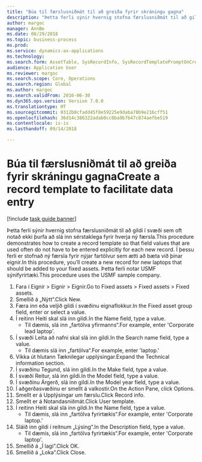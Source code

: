 ```yaml
--- 
title: "Búa til færslusniðmát til að greiða fyrir skráningu gagna"
description: "Þetta ferli sýnir hvernig stofna færslusniðmát til að gildi í svæði sem oft notað ekki þurfa að slá inn sérstaklega fyrir hverja ný færsla."
author: margoc
manager: AnnBe
ms.date: 08/29/2018
ms.topic: business-process
ms.prod: 
ms.service: dynamics-ax-applications
ms.technology: 
ms.search.form: AssetTable, SysRecordInfo, SysRecordTemplatePromptOnCreate
audience: Application User
ms.reviewer: margoc
ms.search.scope: Core, Operations
ms.search.region: Global
ms.author: margoc
ms.search.validFrom: 2016-06-30
ms.dyn365.ops.version: Version 7.0.0
ms.translationtype: HT
ms.sourcegitcommit: 0312b8cfadd45f8e59225e9daba78b9e216cff51
ms.openlocfilehash: 36d14c386322adab0cc0ba9b7b47c874aefbe519
ms.contentlocale: is-is
ms.lasthandoff: 09/14/2018

---
```

# <a name="create-a-record-template-to-facilitate-data-entry"></a><span data-ttu-id="6d7a1-103">Búa til færslusniðmát til að greiða fyrir skráningu gagna</span><span class="sxs-lookup"><span data-stu-id="6d7a1-103">Create a record template to facilitate data entry</span></span>

[!include [task guide banner](../../includes/task-guide-banner.md)]

<span data-ttu-id="6d7a1-104">Þetta ferli sýnir hvernig stofna færslusniðmát til að gildi í svæði sem oft notað ekki þurfa að slá inn sérstaklega fyrir hverja ný færsla.</span><span class="sxs-lookup"><span data-stu-id="6d7a1-104">This procedure demonstrates how to create a record template so that field values that are used often do not have to be entered explicitly for each new record.</span></span> <span data-ttu-id="6d7a1-105">Í þessu ferli er stofnað ný færsla fyrir nýjar fartölvur sem ætti að bæta við þínar eignir.</span><span class="sxs-lookup"><span data-stu-id="6d7a1-105">In this procedure, you’ll create a new record for new laptops that should be added to your fixed assets.</span></span> <span data-ttu-id="6d7a1-106">Þetta ferli notar USMF sýnifyrirtæki.</span><span class="sxs-lookup"><span data-stu-id="6d7a1-106">This procedure uses the USMF sample company.</span></span>

1. <span data-ttu-id="6d7a1-107">Fara í Eignir > Eignir > Eignir.</span><span class="sxs-lookup"><span data-stu-id="6d7a1-107">Go to Fixed assets > Fixed assets > Fixed assets.</span></span>
2. <span data-ttu-id="6d7a1-108">Smellið á „Nýtt“.</span><span class="sxs-lookup"><span data-stu-id="6d7a1-108">Click New.</span></span>
3. <span data-ttu-id="6d7a1-109">Færa inn eða veljið gildi í svæðinu eignaflokkur.</span><span class="sxs-lookup"><span data-stu-id="6d7a1-109">In the Fixed asset group field, enter or select a value.</span></span>
4. <span data-ttu-id="6d7a1-110">Í reitinn Heiti skal slá inn gildi.</span><span class="sxs-lookup"><span data-stu-id="6d7a1-110">In the Name field, type a value.</span></span>
    * <span data-ttu-id="6d7a1-111">Til dæmis, slá inn „fartölva yfirmanns“.</span><span class="sxs-lookup"><span data-stu-id="6d7a1-111">For example, enter 'Corporate lead laptop'.</span></span>  
5. <span data-ttu-id="6d7a1-112">Í svæði Leita að nafni skal slá inn gildi.</span><span class="sxs-lookup"><span data-stu-id="6d7a1-112">In the Search name field, type a value.</span></span>
    * <span data-ttu-id="6d7a1-113">Til dæmis slá inn „fartölva“.</span><span class="sxs-lookup"><span data-stu-id="6d7a1-113">For example, enter 'laptop.'</span></span>  
6. <span data-ttu-id="6d7a1-114">Víkka út hlutann Tæknilegar upplýsingar.</span><span class="sxs-lookup"><span data-stu-id="6d7a1-114">Expand the Technical information section.</span></span>
7. <span data-ttu-id="6d7a1-115">Í svæðinu Tegund, slá inn gildi.</span><span class="sxs-lookup"><span data-stu-id="6d7a1-115">In the Make field, type a value.</span></span>
8. <span data-ttu-id="6d7a1-116">Í svæði Reitur, slá inn gildi.</span><span class="sxs-lookup"><span data-stu-id="6d7a1-116">In the Model field, type a value.</span></span>
9. <span data-ttu-id="6d7a1-117">Í svæðinu Árgerð, slá inn gildi.</span><span class="sxs-lookup"><span data-stu-id="6d7a1-117">In the Model year field, type a value.</span></span>
10. <span data-ttu-id="6d7a1-118">Í aðgerðasvæðinu er smellt á valkostir.</span><span class="sxs-lookup"><span data-stu-id="6d7a1-118">On the Action Pane, click Options.</span></span>
11. <span data-ttu-id="6d7a1-119">Smellt er á Upplýsingar um færslu.</span><span class="sxs-lookup"><span data-stu-id="6d7a1-119">Click Record info.</span></span>
12. <span data-ttu-id="6d7a1-120">Smellt er á Notandasniðmát.</span><span class="sxs-lookup"><span data-stu-id="6d7a1-120">Click User template.</span></span>
13. <span data-ttu-id="6d7a1-121">Í reitinn Heiti skal slá inn gildi.</span><span class="sxs-lookup"><span data-stu-id="6d7a1-121">In the Name field, type a value.</span></span>
    * <span data-ttu-id="6d7a1-122">Til dæmis, slá inn „fartölva fyrirtækis“.</span><span class="sxs-lookup"><span data-stu-id="6d7a1-122">For example, enter 'Corporate laptop.'</span></span>  
14. <span data-ttu-id="6d7a1-123">Sláið inn gildi í reitnum „Lýsing“.</span><span class="sxs-lookup"><span data-stu-id="6d7a1-123">In the Description field, type a value.</span></span>
    * <span data-ttu-id="6d7a1-124">Til dæmis, slá inn „fartölva fyrirtækis“.</span><span class="sxs-lookup"><span data-stu-id="6d7a1-124">For example, enter 'Corporate laptop'.</span></span>  
15. <span data-ttu-id="6d7a1-125">Smellið á „Í lagi“.</span><span class="sxs-lookup"><span data-stu-id="6d7a1-125">Click OK.</span></span>
16. <span data-ttu-id="6d7a1-126">Smellið á „Loka“.</span><span class="sxs-lookup"><span data-stu-id="6d7a1-126">Click Close.</span></span>


